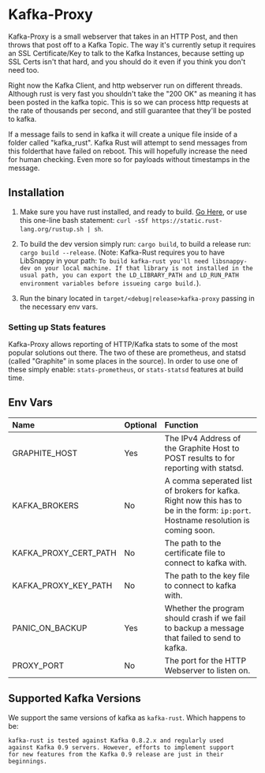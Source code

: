 # Kafka-Proxy #

Kafka-Proxy is a small webserver that takes in an HTTP Post, and then throws that post off to a Kafka
Topic. The way it's currently setup it requires an SSL Certificate/Key to talk to the Kafka Instances,
because setting up SSL Certs isn't that hard, and you should do it even if you think you don't need
too.

Right now the Kafka Client, and http webserver run on different threads. Although rust is very fast
you shouldn't take the "200 OK" as meaning it has been posted in the kafka topic. This is so we can
process http requests at the rate of thousands per second, and still guarantee that they'll be
posted to kafka.

If a message fails to send in kafka it will create a unique file inside of a folder called "kafka_rust".
Kafka Rust will attempt to send messages from this folderthat have failed on reboot. This will
hopefully increase the need for human checking. Even more so for payloads without timestamps in the message.

## Installation ##

1. Make sure you have rust installed, and ready to build. [Go Here][rust_link], or use this one-line bash statement:
  `curl -sSf https://static.rust-lang.org/rustup.sh | sh`.

2. To build the dev version simply run: `cargo build`, to build a release run: `cargo build --release`.
  (Note: Kafka-Rust requires you to have LibSnappy in your path: ```To build kafka-rust you'll need libsnappy-dev on your local machine. If that library is not installed in the usual path, you can export the LD_LIBRARY_PATH and LD_RUN_PATH environment variables before issueing cargo build.```).

3. Run the binary located in `target/<debug|release>kafka-proxy` passing in the necessary env vars.

### Setting up Stats features ###

Kafka-Proxy allows reporting of HTTP/Kafka stats to some of the most popular solutions out there.
The two of these are prometheus, and statsd (called "Graphite" in some places in the source).
In order to use one of these simply enable: `stats-prometheus`, or `stats-statsd` features at build time.

## Env Vars ##

| Name                  | Optional | Function                                                                                                                          |
|:----------------------|:---------|:----------------------------------------------------------------------------------------------------------------------------------|
| GRAPHITE_HOST         | Yes      | The IPv4 Address of the Graphite Host to POST results to for reporting with statsd.                                               |
| KAFKA_BROKERS         | No       | A comma seperated list of brokers for kafka. Right now this has to be in the form: `ip:port`. Hostname resolution is coming soon. |
| KAFKA_PROXY_CERT_PATH | No       | The path to the certificate file to connect to kafka with.                                                                        |
| KAFKA_PROXY_KEY_PATH  | No       | The path to the key file to connect to kafka with.                                                                                |
| PANIC_ON_BACKUP       | Yes      | Whether the program should crash if we fail to backup a message that failed to send to kafka.                                     |
| PROXY_PORT            | No       | The port for the HTTP Webserver to listen on.                                                                                     |

## Supported Kafka Versions ##

We support the same versions of kafka as `kafka-rust`. Which happens to be:
```
kafka-rust is tested against Kafka 0.8.2.x and regularly used
against Kafka 0.9 servers. However, efforts to implement support
for new features from the Kafka 0.9 release are just in their
beginnings.
```

[rust_link]: https://www.rust-lang.org/en-US/downloads.html
